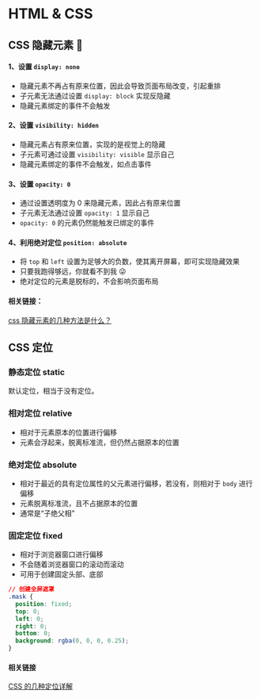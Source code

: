 # HTML & CSS

## CSS 隐藏元素 :see_no_evil:

#### 1、设置 `display: none`

- 隐藏元素不再占有原来位置，因此会导致页面布局改变，引起重排
- 子元素无法通过设置 `display: block` 实现反隐藏
- 隐藏元素绑定的事件不会触发

#### 2、设置 `visibility: hidden`

- 隐藏元素占有原来位置，实现的是视觉上的隐藏
- 子元素可通过设置 `visibility: visible` 显示自己
- 隐藏元素绑定的事件不会触发，如点击事件

#### 3、设置 `opacity: 0`

- 通过设置透明度为 0 来隐藏元素，因此占有原来位置
- 子元素无法通过设置 `opacity: 1` 显示自己
- `opacity: 0` 的元素仍然能触发已绑定的事件

#### 4、利用绝对定位 `position: absolute`

- 将 `top` 和 `left` 设置为足够大的负数，使其离开屏幕，即可实现隐藏效果
- 只要我跑得够远，你就看不到我 :stuck_out_tongue_winking_eye:
- 绝对定位的元素是脱标的，不会影响页面布局

#### 相关链接：

[css 隐藏元素的几种方法是什么？](https://www.html.cn/qa/css3/14720.html)

## CSS 定位

### 静态定位 static

默认定位，相当于没有定位。

### 相对定位 relative

- 相对于元素原本的位置进行偏移
- 元素会浮起来，脱离标准流，但仍然占据原本的位置

### 绝对定位 absolute

- 相对于最近的具有定位属性的父元素进行偏移，若没有，则相对于 `body` 进行偏移
- 元素脱离标准流，且不占据原本的位置
- 通常是“子绝父相”

### 固定定位 fixed

- 相对于浏览器窗口进行偏移
- 不会随着浏览器窗口的滚动而滚动
- 可用于创建固定头部、底部

```css
// 创建全屏遮罩
.mask {
  position: fixed;
  top: 0;
  left: 0;
  right: 0;
  bottom: 0;
  background: rgba(0, 0, 0, 0.25);
}
```

#### 相关链接

[CSS 的几种定位详解](https://blog.csdn.net/weixin_38055381/article/details/81558288)
